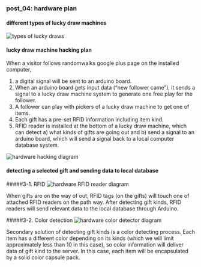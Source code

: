 ### post_04: hardware plan

#### different types of lucky draw machines
![types of lucky draws](https://raw.github.com/randomwalks/devart-template/master/project_images/luckyDraw_000.jpg "types of lucky draws")

#### lucky draw machine hacking plan

When a visitor follows  randomwalks google plus page on the installed computer,

1. a digital signal will be sent to an arduino board.
2. When an arduino board gets input data (“new follower came”), it sends a signal to a lucky draw machine system to generate one free play for the follower.
3. A follower can play with pickers of a lucky draw machine to get one of items.
4. Each gift has a pre-set RFID information including item kind.
5. RFID reader is installed at the bottom of a lucky draw machine, which can detect
  a) what kinds of gifts are going out and
  b) send a signal to an arduino board, which will send a signal back to a local computer database system.

![hardware hacking diagram]( https://raw.github.com/randomwalks/devart-template/master/project_images/hardware_hackingPlan_001.jpg "hardware hacking diagram")


#### detecting a selected gift and sending data to local database

#####3-1. RFID
![hardware RFID reader diagram](https://raw.github.com/randomwalks/devart-template/master/project_images/hardware_RFID_001.jpg "hardware RFID reader diagram")

When gifts are on the way of out, RFID tags (on the gifts) will touch one of attached RFID readers on the path way. After detecting gift kinds, RFID readers will send relevant data to the local database through Arduino.

#####3-2. Color detection
![hardware color detector diagram](https://raw.github.com/randomwalks/devart-template/master/project_images/hardware_color_000.jpg "hardware color detector diagram")

Secondary solution of detecting gift kinds is a color detecting process. Each item has a different color depending on its kinds (which we will limit approximately less than 10 in this case), so color information will deliver data of gift kind to the server.
In this case, each item will be encapsulated by a solid color capsule pack.
